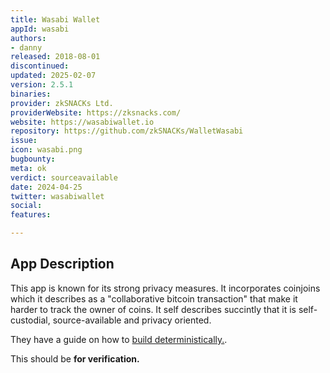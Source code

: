 ```yaml
---
title: Wasabi Wallet
appId: wasabi
authors:
- danny
released: 2018-08-01
discontinued: 
updated: 2025-02-07
version: 2.5.1
binaries: 
provider: zkSNACKs Ltd.
providerWebsite: https://zksnacks.com/
website: https://wasabiwallet.io
repository: https://github.com/zkSNACKs/WalletWasabi
issue: 
icon: wasabi.png
bugbounty: 
meta: ok
verdict: sourceavailable
date: 2024-04-25
twitter: wasabiwallet
social: 
features: 

---
```


## App Description

This app is known for its strong privacy measures. It incorporates coinjoins which it describes as a "collaborative bitcoin transaction" that make it harder to track the owner of coins. It self describes succintly that it is self-custodial, source-available and privacy oriented. 

They have a guide on how to [build deterministically.](https://github.com/WalletWasabi/WalletWasabi/blob/master/WalletWasabi.Documentation/Guides/DeterministicBuildGuide.md). 

This should be **for verification.**